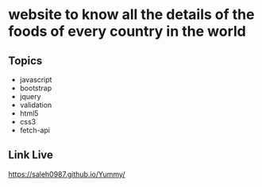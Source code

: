 # website to know all the details of the foods of every country in the world

## Topics
- javascript
- bootstrap
- jquery
- validation
- html5
- css3
- fetch-api

## Link Live
https://saleh0987.github.io/Yummy/
